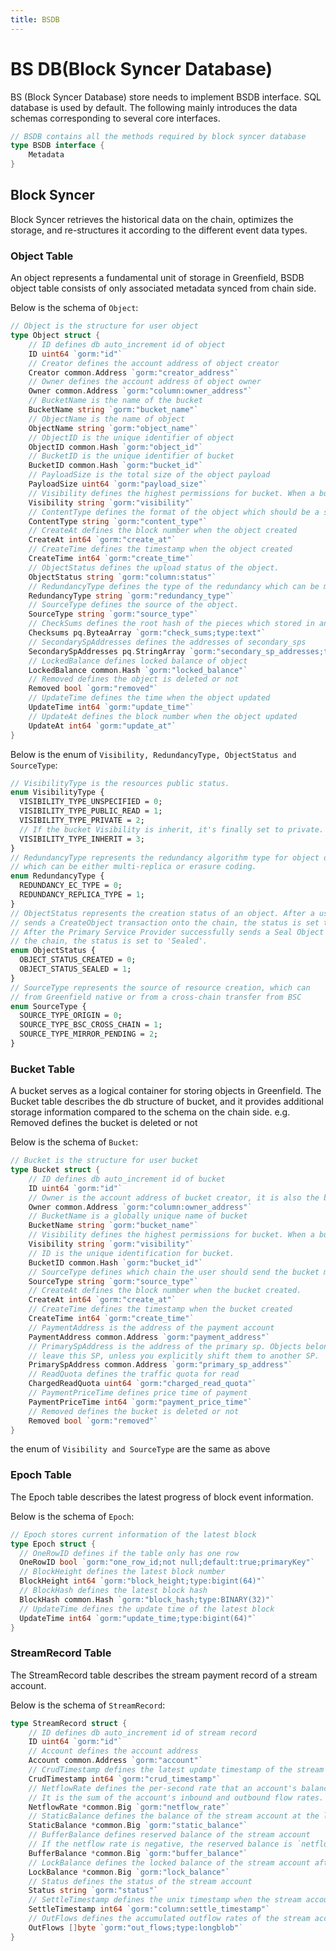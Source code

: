 ```yaml
---
title: BSDB
---
```


# BS DB(Block Syncer Database)

BS (Block Syncer Database) store needs to implement BSDB interface. SQL database is used by default.
The following mainly introduces the data schemas corresponding to several core interfaces.

```go
// BSDB contains all the methods required by block syncer database
type BSDB interface {
    Metadata
}
```

## Block Syncer

Block Syncer retrieves the historical data on the chain, optimizes the storage, and re-structures it according to the different event data types.

### Object Table

An object represents a fundamental unit of storage in Greenfield, BSDB object table consists of only associated metadata synced from chain side.

Below is the schema of `Object`:

```go
// Object is the structure for user object
type Object struct {
    // ID defines db auto_increment id of object
    ID uint64 `gorm:"id"`
    // Creator defines the account address of object creator
    Creator common.Address `gorm:"creator_address"`
    // Owner defines the account address of object owner
    Owner common.Address `gorm:"column:owner_address"`
    // BucketName is the name of the bucket
    BucketName string `gorm:"bucket_name"`
    // ObjectName is the name of object
    ObjectName string `gorm:"object_name"`
    // ObjectID is the unique identifier of object
    ObjectID common.Hash `gorm:"object_id"`
    // BucketID is the unique identifier of bucket
    BucketID common.Hash `gorm:"bucket_id"`
    // PayloadSize is the total size of the object payload
    PayloadSize uint64 `gorm:"payload_size"`
    // Visibility defines the highest permissions for bucket. When a bucket is public, everyone can get storage obj
    Visibility string `gorm:"visibility"`
    // ContentType defines the format of the object which should be a standard MIME type
    ContentType string `gorm:"content_type"`
    // CreateAt defines the block number when the object created
    CreateAt int64 `gorm:"create_at"`
    // CreateTime defines the timestamp when the object created
    CreateTime int64 `gorm:"create_time"`
    // ObjectStatus defines the upload status of the object.
    ObjectStatus string `gorm:"column:status"`
    // RedundancyType defines the type of the redundancy which can be multi-replication or EC
    RedundancyType string `gorm:"redundancy_type"`
    // SourceType defines the source of the object.
    SourceType string `gorm:"source_type"`
    // CheckSums defines the root hash of the pieces which stored in an SP
    Checksums pq.ByteaArray `gorm:"check_sums;type:text"`
    // SecondarySpAddresses defines the addresses of secondary_sps
    SecondarySpAddresses pq.StringArray `gorm:"secondary_sp_addresses;type:text"`
    // LockedBalance defines locked balance of object
    LockedBalance common.Hash `gorm:"locked_balance"`
    // Removed defines the object is deleted or not
    Removed bool `gorm:"removed"`
    // UpdateTime defines the time when the object updated
    UpdateTime int64 `gorm:"update_time"`
    // UpdateAt defines the block number when the object updated
    UpdateAt int64 `gorm:"update_at"`
}
```

Below is the enum of `Visibility, RedundancyType, ObjectStatus and SourceType`:

```protobuf
// VisibilityType is the resources public status.
enum VisibilityType {
  VISIBILITY_TYPE_UNSPECIFIED = 0;
  VISIBILITY_TYPE_PUBLIC_READ = 1;
  VISIBILITY_TYPE_PRIVATE = 2;
  // If the bucket Visibility is inherit, it's finally set to private. If the object Visibility is inherit, it's the same as bucket.
  VISIBILITY_TYPE_INHERIT = 3;
}
// RedundancyType represents the redundancy algorithm type for object data,
// which can be either multi-replica or erasure coding.
enum RedundancyType {
  REDUNDANCY_EC_TYPE = 0;
  REDUNDANCY_REPLICA_TYPE = 1;
}
// ObjectStatus represents the creation status of an object. After a user successfully
// sends a CreateObject transaction onto the chain, the status is set to 'Created'.
// After the Primary Service Provider successfully sends a Seal Object transaction onto
// the chain, the status is set to 'Sealed'.
enum ObjectStatus {
  OBJECT_STATUS_CREATED = 0;
  OBJECT_STATUS_SEALED = 1;
}
// SourceType represents the source of resource creation, which can
// from Greenfield native or from a cross-chain transfer from BSC
enum SourceType {
  SOURCE_TYPE_ORIGIN = 0;
  SOURCE_TYPE_BSC_CROSS_CHAIN = 1;
  SOURCE_TYPE_MIRROR_PENDING = 2;
}
```

### Bucket Table

A bucket serves as a logical container for storing objects in Greenfield.
The Bucket table describes the db structure of bucket, and it provides additional storage information compared to the schema on the chain side. e.g. Removed defines the bucket is deleted or not

Below is the schema of `Bucket`:

```go
// Bucket is the structure for user bucket
type Bucket struct {
    // ID defines db auto_increment id of bucket
    ID uint64 `gorm:"id"`
    // Owner is the account address of bucket creator, it is also the bucket owner.
    Owner common.Address `gorm:"column:owner_address"`
    // BucketName is a globally unique name of bucket
    BucketName string `gorm:"bucket_name"`
    // Visibility defines the highest permissions for bucket. When a bucket is public, everyone can get storage obj
    Visibility string `gorm:"visibility"`
    // ID is the unique identification for bucket.
    BucketID common.Hash `gorm:"bucket_id"`
    // SourceType defines which chain the user should send the bucket management transactions to
    SourceType string `gorm:"source_type"`
    // CreateAt defines the block number when the bucket created.
    CreateAt int64 `gorm:"create_at"`
    // CreateTime defines the timestamp when the bucket created
    CreateTime int64 `gorm:"create_time"`
    // PaymentAddress is the address of the payment account
    PaymentAddress common.Address `gorm:"payment_address"`
    // PrimarySpAddress is the address of the primary sp. Objects belong to this bucket will never
    // leave this SP, unless you explicitly shift them to another SP.
    PrimarySpAddress common.Address `gorm:"primary_sp_address"`
    // ReadQuota defines the traffic quota for read
    ChargedReadQuota uint64 `gorm:"charged_read_quota"`
    // PaymentPriceTime defines price time of payment
    PaymentPriceTime int64 `gorm:"payment_price_time"`
    // Removed defines the bucket is deleted or not
    Removed bool `gorm:"removed"`
}
```

the enum of `Visibility and SourceType` are the same as above

### Epoch Table

The Epoch table describes the latest progress of block event information.

Below is the schema of `Epoch`:

```go
// Epoch stores current information of the latest block
type Epoch struct {
  // OneRowID defines if the table only has one row
  OneRowID bool `gorm:"one_row_id;not null;default:true;primaryKey"`
  // BlockHeight defines the latest block number
  BlockHeight int64 `gorm:"block_height;type:bigint(64)"`
  // BlockHash defines the latest block hash
  BlockHash common.Hash `gorm:"block_hash;type:BINARY(32)"`
  // UpdateTime defines the update time of the latest block
  UpdateTime int64 `gorm:"update_time;type:bigint(64)"`
}
```

### StreamRecord Table

The StreamRecord table describes the stream payment record of a stream account.

Below is the schema of `StreamRecord`:

```go
type StreamRecord struct {
    // ID defines db auto_increment id of stream record
    ID uint64 `gorm:"id"`
    // Account defines the account address
    Account common.Address `gorm:"account"`
    // CrudTimestamp defines the latest update timestamp of the stream record
    CrudTimestamp int64 `gorm:"crud_timestamp"`
    // NetflowRate defines the per-second rate that an account's balance is changing.
    // It is the sum of the account's inbound and outbound flow rates.
    NetflowRate *common.Big `gorm:"netflow_rate"`
    // StaticBalance defines the balance of the stream account at the latest CRUD timestamp.
    StaticBalance *common.Big `gorm:"static_balance"`
    // BufferBalance defines reserved balance of the stream account
    // If the netflow rate is negative, the reserved balance is `netflow_rate * reserve_time`
    BufferBalance *common.Big `gorm:"buffer_balance"`
    // LockBalance defines the locked balance of the stream account after it puts a new object and before the object is sealed
    LockBalance *common.Big `gorm:"lock_balance"`
    // Status defines the status of the stream account
    Status string `gorm:"status"`
    // SettleTimestamp defines the unix timestamp when the stream account will be settled
    SettleTimestamp int64 `gorm:"column:settle_timestamp"`
    // OutFlows defines the accumulated outflow rates of the stream account
    OutFlows []byte `gorm:"out_flows;type:longblob"`
}
```

